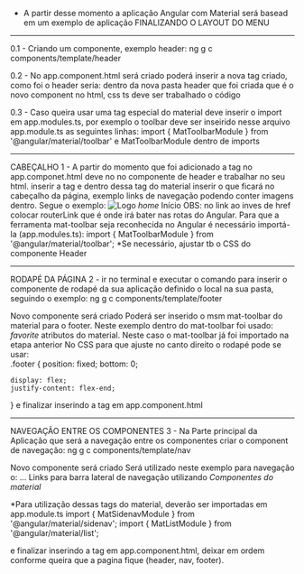 * A partir desse momento a aplicação Angular com Material será basead em um exemplo de aplicação
FINALIZANDO O LAYOUT DO MENU

-------------------------------------------------------------------------------------------------------------
0.1 - Criando um componente, exemplo header:
ng g c components/template/header

0.2 - No app.component.html será criado poderá inserir a nova tag criado, como foi o header seria:
<app-header></app-header>
dentro da nova pasta header que foi criada que é o novo component no html, css ts deve ser trabalhado o código

0.3 - Caso queira usar uma tag especial do material deve inserir o import em app.modules.ts, por exemplo o toolbar
deve ser inseirido nesse arquivo app.module.ts as seguintes linhas:
import { MatToolbarModule } from '@angular/material/toolbar'
e MatToolbarModule dentro de imports 

-------------------------------------------------------------------------------------------------------------
CABEÇALHO
1 - A partir do momento que foi adicionado a tag <app-header></app-header> no app.componet.html 
deve no no componente de header e trabalhar no seu html.
inserir a tag <mat-toolbar class="mat-elevation-z3"></mat-toolbar> e dentro dessa tag do material
inserir o que ficará no cabeçalho da página, exemplo links de navegação podendo conter imagens dentro.
Segue o exemplo:
<mat-toolbar class="header mat-elevation-z3">
    <span>
        <a routerLink="/">
            <img class="logo" src="assets/img/logo.png" alt="Logo">
        </a>
    </span>
    <span class="title-group">
        <a>
            <i class="material-icons">
                home
            </i>
            Início
        </a>
    </span>
</mat-toolbar>
OBS: no link <a routerLink="/"></a> ao inves de href colocar routerLink que é onde irá bater nas rotas
do Angular.
Para que a ferramenta mat-toolbar seja reconhecida no Angular é necessário importá-la (app.modules.ts):
import { MatToolbarModule } from '@angular/material/toolbar';
*Se necessário, ajustar tb o CSS do componente Header

-------------------------------------------------------------------------------------------------------------
RODAPÉ DA PÁGINA
2 - ir no terminal e executar o comando para inserir o componente de rodapé da sua aplicação definido o local
na sua pasta, seguindo o exemplo:
ng g c components/template/footer

Novo componente será criado
Poderá ser inserido o msm mat-toolbar do material para o footer. Neste exemplo dentro do mat-toolbar foi usado:
<i class="material-icons v-middle" appRed>
    favorite
</i>
atributos do material. Neste caso o mat-toolbar já foi importado na etapa anterior 
No CSS para que ajuste no canto direito o rodapé pode se usar:  
.footer {
    position: fixed;
    bottom: 0;

    display: flex;
    justify-content: flex-end;
}
e finalizar inserindo a tag <app-footer></app-footer> em app.component.html

-------------------------------------------------------------------------------------------------------------
NAVEGAÇÃO ENTRE OS COMPONENTES
3 - Na Parte principal da Aplicação que será a navegação entre os componentes criar o component de navegação:
ng g c components/template/nav

Novo componente será criado
Será utilizado neste exemplo para navegação o:
<mat-sidenav-container>
    <mat-sidenav class="sidenav" mode="side" opened fixedInViewport="true" fixedTopGap="64">
        <mat-nav-list>
            ... Links para barra lateral de navegação utilizando
            <a routerLink="/">
                <i> Componentes do material</i>
            </a>
        </mat-nav-list>
    </mat-sidenav>
    <mat-sidenav-content>
        <!--Local onde será a tela de navegação, irá exibir a funcionalidade conforme os links-->
        <router-outlet></router-outlet> <!--router-outlet bate nas rotas(app-routing.module.ts), 
            so deve ser inserido essa tag quando pelo mesno uma rota for inserida-->
    </mat-sidenav-content>
</mat-sidenav-container>

*Para utilização dessas tags do material, deverão ser importadas em app.module.ts
import { MatSidenavModule } from '@angular/material/sidenav';
import { MatListModule } from '@angular/material/list';

e finalizar inserindo a tag <app-nav></app-nav> em app.component.html, deixar em ordem conforme
queira que a pagina fique (header, nav, footer).
